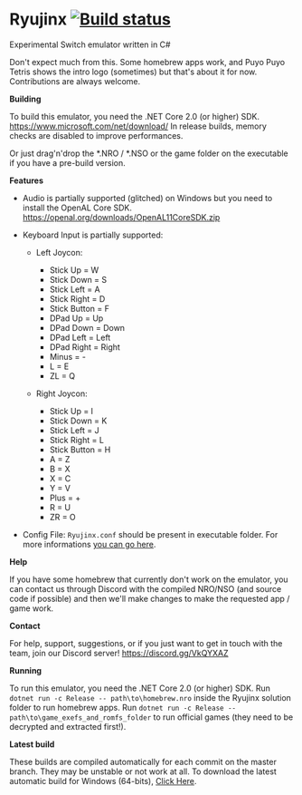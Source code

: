 # Ryujinx [![Build status](https://ci.appveyor.com/api/projects/status/ssg4jwu6ve3k594s?svg=true)](https://ci.appveyor.com/project/gdkchan/ryujinx)

Experimental Switch emulator written in C#

Don't expect much from this. Some homebrew apps work, and Puyo Puyo Tetris shows the intro logo (sometimes) but that's about it for now.
Contributions are always welcome.

**Building**

To build this emulator, you need the .NET Core 2.0 (or higher) SDK. https://www.microsoft.com/net/download/
In release builds, memory checks are disabled to improve performances.

Or just drag'n'drop the *.NRO / *.NSO or the game folder on the executable if you have a pre-build version.

**Features**

 - Audio is partially supported (glitched) on Windows but you need to install the OpenAL Core SDK.
https://openal.org/downloads/OpenAL11CoreSDK.zip

 - Keyboard Input is partially supported:
   - Left Joycon:
	 - Stick Up = W
	 - Stick Down = S
	 - Stick Left = A
	 - Stick Right = D
	 - Stick Button = F
	 - DPad Up = Up
	 - DPad Down = Down
	 - DPad Left = Left
	 - DPad Right = Right
	 - Minus = -
	 - L = E
	 - ZL = Q

   - Right Joycon:
	 - Stick Up = I
	 - Stick Down = K
	 - Stick Left = J
	 - Stick Right = L
	 - Stick Button = H
	 - A = Z
	 - B = X
	 - X = C
	 - Y = V
	 - Plus = +
	 - R = U
	 - ZR = O

 - Config File: `Ryujinx.conf` should be present in executable folder.
   For more informations [you can go here](CONFIG.md).

**Help**

If you have some homebrew that currently don't work on the emulator, you can contact us through Discord with the compiled NRO/NSO (and source code if possible) and then we'll make changes to make the requested app / game work.

**Contact**

For help, support, suggestions, or if you just want to get in touch with the team, join our Discord server!
https://discord.gg/VkQYXAZ

**Running**

To run this emulator, you need the .NET Core 2.0 (or higher) SDK.
Run `dotnet run -c Release -- path\to\homebrew.nro` inside the Ryujinx solution folder to run homebrew apps.
Run `dotnet run -c Release -- path\to\game_exefs_and_romfs_folder` to run official games (they need to be decrypted and extracted first!).

**Latest build**

These builds are compiled automatically for each commit on the master branch. They may be unstable or not work at all.
To download the latest automatic build for Windows (64-bits), [Click Here](https://ci.appveyor.com/api/projects/gdkchan/ryujinx/artifacts/ryujinx_latest_unstable.zip?pr=false).
